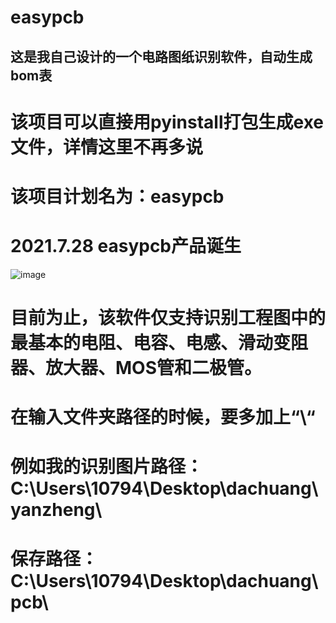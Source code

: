# easypcb
## 这是我自己设计的一个电路图纸识别软件，自动生成bom表
# 该项目可以直接用pyinstall打包生成exe文件，详情这里不再多说
# 该项目计划名为：easypcb
# 2021.7.28 easypcb产品诞生
![image](https://user-images.githubusercontent.com/64511605/127278809-909b3e34-9a59-4b6e-9d01-fc3ff7e9d500.png)
# 目前为止，该软件仅支持识别工程图中的最基本的电阻、电容、电感、滑动变阻器、放大器、MOS管和二极管。
# 在输入文件夹路径的时候，要多加上“\“
# 例如我的识别图片路径：C:\Users\10794\Desktop\dachuang\yanzheng\
# 保存路径：C:\Users\10794\Desktop\dachuang\pcb\


